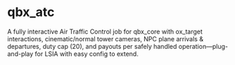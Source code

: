 # qbx_atc
A fully interactive Air Traffic Control job for qbx_core with ox_target interactions, cinematic/normal tower cameras, NPC plane arrivals &amp; departures, duty cap (20), and payouts per safely handled operation—plug-and-play for LSIA with easy config to extend.
